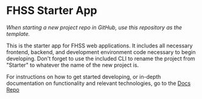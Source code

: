 # FHSS Starter App
_When starting a new project repo in GitHub, use this repository as the template._

This is the starter app for FHSS web applications. It includes all necessary frontend, backend, and development environment code necessary to begin developing. Don't forget to use the included CLI to rename the project from "Starter" to whatever the name of the new project is. 

For instructions on how to get started developing, or in-depth documentation on functionality and relevant technologies, go to the [Docs Repo](https://github.com/FHSS-Web-Team/Documentation)
